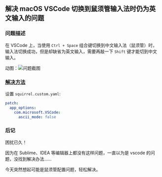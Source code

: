 ## 解决 macOS VSCode 切换到鼠须管输入法时仍为英文输入的问题

### 问题描述
在 VSCode 上，当使用 `Ctrl + Space` 组合键切换到中文输入法（鼠须管）时，输入法切换成功，但是却缺省为英文输入，需要再敲一下 `Shift` 键才能切到中文输入。

动图：![问题截图](https://imgur.com/a/x6BhnTk.gif)

### [解决方法](https://github.com/rime/squirrel/issues/179#issuecomment-364048969)
设置 `squirrel.custom.yaml`:
```yaml
patch:
  app_options:
    com.microsoft.VSCode:
      ascii_mode: false
```

### 后记
困扰已久！

因为在 Sublime、IDEA 等编辑器上都没有这样问题，一直以为是 vscode 的问题，没找到解决办法……

今天突然想起可能是鼠须管配置问题，轻松解决。
